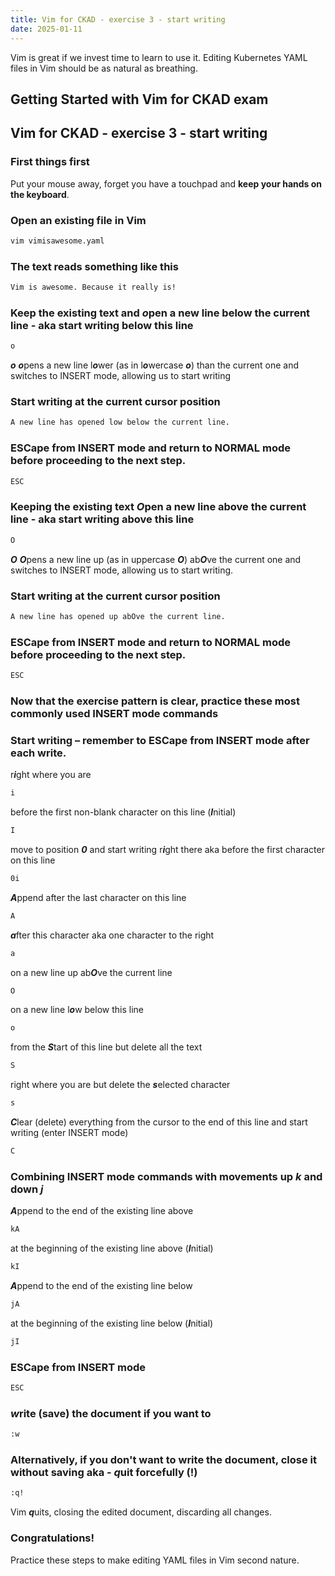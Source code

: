 ```yaml
---
title: Vim for CKAD - exercise 3 - start writing
date: 2025-01-11
---
```

Vim is great if we invest time to learn to use it. Editing Kubernetes YAML files in Vim should be as natural as breathing.

## Getting Started with Vim for CKAD exam

## Vim for CKAD - exercise 3 - start writing

### First things first
Put your mouse away, forget you have a touchpad and **keep your hands on the keyboard**.

### Open an existing file in Vim
```bash
vim vimisawesome.yaml
```

### The text reads something like this
```bash
Vim is awesome. Because it really is!
```

### Keep the existing text and ***o***pen a new line below the current line - aka start writing below this line
```bash
o
```
***o*** ***o***pens a new line l***o***wer (as in l***o***wercase ***o***) than the current one and switches to INSERT mode, allowing us to start writing

### Start writing at the current cursor position
```bash
A new line has opened low below the current line.
```

### ESCape from INSERT mode and return to NORMAL mode before proceeding to the next step.
```bash
ESC
```

### Keeping the existing text ***O***pen a new line above the current line - aka start writing above this line

```bash
O
```

***O*** ***O***pens a new line up (as in uppercase ***O***) ab***O***ve the current one and switches to INSERT mode, allowing us to start writing.

### Start writing at the current cursor position
```bash
A new line has opened up abOve the current line.
```

### ESCape from INSERT mode and return to NORMAL mode before proceeding to the next step.
```bash
ESC
```
### Now that the exercise pattern is clear, practice these most commonly used INSERT mode commands

### Start writing – remember to ESCape from INSERT mode after each write.

r***i***ght where you are
```bash
i
```

before the first non-blank character on this line (***I***nitial)
```bash
I
```

move to position ***0*** and start writing r***i***ght there aka before the first character on this line
```bash
0i
```

***A***ppend after the last character on this line
```bash
A
```

***a***fter this character aka one character to the right
```bash
a
```

on a new line up ab***O***ve the current line
```bash
O
```

on a new line l***o***w below this line
```bash
o
```

from the ***S***tart of this line but delete all the text
```bash
S
```

right where you are but delete the ***s***elected character
```bash
s
```

 ***C***lear (delete) everything from the cursor to the end of this line and start writing (enter INSERT mode)
```bash
C
```

### Combining INSERT mode commands with movements up ***k*** and down ***j***

***A***ppend to the end of the existing line above
```bash
kA
```

at the beginning of the existing line above (***I***nitial)
```bash
kI
```

***A***ppend to the end of the existing line below
```bash
jA
```
at the beginning of the existing line below (***I***nitial)
```bash
jI
```

### ESCape from INSERT mode 
```bash
ESC
```

### ***w***rite (save) the document if you want to
```bash
:w
```

### Alternatively, if you don't want to write the document, close it without saving aka - ***q***uit forcefully (!)
```bash
:q!
```
Vim ***q***uits, closing the edited document, discarding all changes.

### Congratulations!
Practice these steps to make editing YAML files in Vim second nature.
